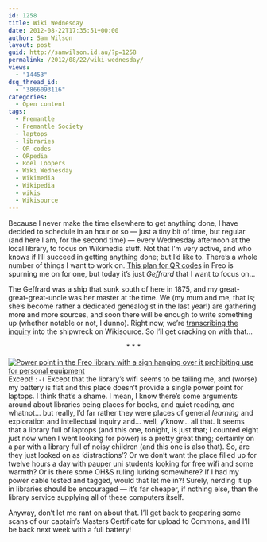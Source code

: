 ```yaml
---
id: 1258
title: Wiki Wednesday
date: 2012-08-22T17:35:51+00:00
author: Sam Wilson
layout: post
guid: http://samwilson.id.au/?p=1258
permalink: /2012/08/22/wiki-wednesday/
views:
  - "14453"
dsq_thread_id:
  - "3866093116"
categories:
  - Open content
tags:
  - Fremantle
  - Fremantle Society
  - laptops
  - libraries
  - QR codes
  - QRpedia
  - Roel Loopers
  - Wiki Wednesday
  - Wikimedia
  - Wikipedia
  - wikis
  - Wikisource
---
```

Because I never make the time elsewhere to get anything done, I have decided to schedule in an hour or so &#8212; just a tiny bit of time, but regular (and here I am, for the second time) &#8212; every Wednesday afternoon at the local library, to focus on Wikimedia stuff. Not that I&#8217;m very active, and who knows if I&#8217;ll succeed in getting anything done; but I&#8217;d like to. There&#8217;s a whole number of things I want to work on. [This plan for QR codes](http://freoview.wordpress.com/2012/08/16/society-project-rq-mapping-fremantle/ "Roel Loopers' blog") in Freo is spurning me on for one, but today it&#8217;s just _Geffrard_ that I want to focus on&#8230;

The Geffrard was a ship that sunk south of here in 1875, and my great-great-great-uncle was her master at the time. We (my mum and me, that is; she&#8217;s become rather a dedicated genealogist in the last year!) are gathering more and more sources, and soon there will be enough to write something up (whether notable or not, I dunno). Right now, we&#8217;re [transcribing the inquiry](http://en.wikisource.org/wiki/Index:Inquiry_into_the_shipwreck_of_%27Geffrard%27_1875-07-07.djvu "Index:Inquiry into the shipwreck of 'Geffrard' 1875-07-07.djvu") into the shipwreck on Wikisource. So I&#8217;ll get cracking on with that&#8230;

<p style="text-align:center">
  * * *
</p>

[<img src="/wp-content/uploads/2012/08/power-point.500px.jpg" alt="Power point in the Freo library with a sign hanging over it prohibiting use for personal equipment" class="alignright" />](/wp-content/uploads/2012/08/power-point.jpg "View full-sized image")Except! `:-(` Except that the library&#8217;s wifi seems to be failing me, and (worse) my battery is flat and this place doesn&#8217;t provide a single power point for laptops. I think that&#8217;s a shame. I mean, I know there&#8217;s some arguments around about libraries being places for books, and quiet reading, and whatnot&#8230; but really, I&#8217;d far rather they were places of general _learning_ and exploration and intellectual inquiry and&#8230; well, y&#8217;know&#8230; all that. It seems that a library full of laptops (and this one, tonight, is just that; I counted eight just now when I went looking for power) is a pretty great thing; certainly on a par with a library full of noisy children (and this one is also that). So, are they just looked on as &#8216;distractions&#8217;? Or we don&#8217;t want the place filled up for twelve hours a day with pauper uni students looking for free wifi and some warmth? Or is there some OH&S ruling lurking somewhere? If I had my power cable tested and tagged, would that let me in?! Surely, nerding it up in libraries should be encouraged &#8212; it&#8217;s far cheaper, if nothing else, than the library service supplying all of these computers itself.

Anyway, don&#8217;t let me rant on about that. I&#8217;ll get back to preparing some scans of our captain&#8217;s Masters Certificate for upload to Commons, and I&#8217;ll be back next week with a full battery!